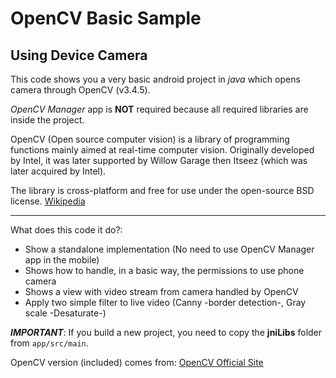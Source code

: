 OpenCV Basic Sample
=======

## Using Device Camera

This code shows you a very basic android project in _java_ which opens camera through OpenCV (v3.4.5).

_OpenCV Manager_ app is **NOT** required because all required libraries are inside the project.

OpenCV (Open source computer vision) is a library of programming functions mainly 
aimed at real-time computer vision. Originally developed by Intel, it was 
later supported by Willow Garage then Itseez (which was later acquired by Intel). 

The library is cross-platform and free for use under the open-source BSD license. [Wikipedia](https://en.wikipedia.org/wiki/OpenCV)

---

What does this code it do?:

  * Show a standalone implementation (No need to use OpenCV Manager app in the mobile)
  * Shows how to handle, in a basic way, the permissions to use phone camera
  * Shows a view with video stream from camera handled by OpenCV
  * Apply two simple filter to live video (Canny -border detection-, Gray scale -Desaturate-)
  
***IMPORTANT***:
If you build a new project, you need to copy the **jniLibs** folder from `app/src/main`.

OpenCV version (included) comes from: [OpenCV Official Site](https://github.com/opencv/opencv/archive/3.4.5.zip)